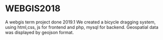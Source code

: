 # WEBGIS2018

A webgis term project done 2019.1
We created a bicycle dragging system, using html,css, js for frontend and php, mysql for backend. 
Geospatial data was displayed by geojson format.





